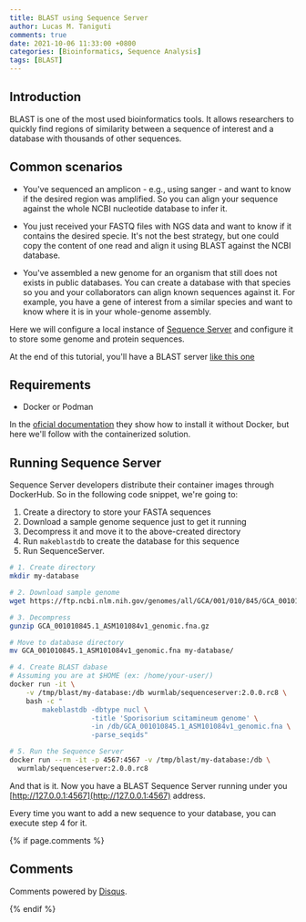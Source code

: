 ```yaml
---
title: BLAST using Sequence Server
author: Lucas M. Taniguti
comments: true
date: 2021-10-06 11:33:00 +0800
categories: [Bioinformatics, Sequence Analysis]
tags: [BLAST]
---
```


## Introduction

BLAST is one of the most used bioinformatics tools. It allows researchers to quickly find regions of similarity between a sequence of interest and a database with thousands of other sequences.


<h2 data-toc-skip>Common scenarios</h2>

- You've sequenced an amplicon - e.g., using sanger - and want to know if the desired region was amplified. So you can align your sequence against the whole NCBI nucleotide database to infer it.

- You just received your FASTQ files with NGS data and want to know if it contains the desired specie. It's not the best strategy, but one could copy the content of one read and align it using BLAST against the NCBI database.

- You've assembled a new genome for an organism that still does not exists in public databases. You can create a database with that species so you and your collaborators can align known sequences against it. For example, you have a gene of interest from a similar species and want to know where it is in your whole-genome assembly.


Here we will configure a local instance of [Sequence Server](https://sequenceserver.com/) and configure it to store some genome and protein sequences.

At the end of this tutorial, you'll have a BLAST server [like this one](https://antgenomes.sequenceserver.com/)


## Requirements

- Docker or Podman

In the [oficial documentation](https://sequenceserver.com/) they show how to install it without Docker, but here we'll follow with the containerized solution.


## Running Sequence Server

Sequence Server developers distribute their container images through DockerHub. So in the following code snippet, we're going to:

1. Create a directory to store your FASTA sequences
2. Download a sample genome sequence just to get it running
3. Decompress it and move it to the above-created directory
4. Run `makeblastdb` to create the database for this sequence
5. Run SequenceServer.


```bash
# 1. Create directory
mkdir my-database

# 2. Download sample genome
wget https://ftp.ncbi.nlm.nih.gov/genomes/all/GCA/001/010/845/GCA_001010845.1_ASM101084v1/GCA_001010845.1_ASM101084v1_genomic.fna.gz

# 3. Decompress
gunzip GCA_001010845.1_ASM101084v1_genomic.fna.gz

# Move to database directory
mv GCA_001010845.1_ASM101084v1_genomic.fna my-database/

# 4. Create BLAST dabase
# Assuming you are at $HOME (ex: /home/your-user/)
docker run -it \
    -v /tmp/blast/my-database:/db wurmlab/sequenceserver:2.0.0.rc8 \
    bash -c "
        makeblastdb -dbtype nucl \
                    -title 'Sporisorium scitamineum genome' \
                    -in /db/GCA_001010845.1_ASM101084v1_genomic.fna \
                    -parse_seqids"

# 5. Run the Sequence Server
docker run --rm -it -p 4567:4567 -v /tmp/blast/my-database:/db \
  wurmlab/sequenceserver:2.0.0.rc8
```

And that is it. Now you have a BLAST Sequence Server running under you [http://127.0.0.1:4567](http://127.0.0.1:4567) address.

Every time you want to add a new sequence to your database, you can execute step 4 for it.


{% if page.comments %}

## Comments

<div id="disqus_thread" class="pt-2 pb-2">
  <p class="text-center text-muted small">
    Comments powered by <a href="https://disqus.com/">Disqus</a>.
  </p>
</div>

<script type="text/javascript">
  var disqus_config = function () {
    this.page.url = '{{ page.url | absolute_url }}';
    this.page.identifier = '{{ page.url }}';
  };

  /* Lazy loading */

  var disqus_observer = new IntersectionObserver(function (entries) {
    if(entries[0].isIntersecting) {
        (function () {
            var d = document, s = d.createElement('script');
            s.src = 'https://{{ site.disqus.shortname }}.disqus.com/embed.js';
            s.setAttribute('data-timestamp', +new Date());
            (d.head || d.body).appendChild(s);
        })();

        disqus_observer.disconnect();
    }
  }, { threshold: [0] });

  disqus_observer.observe(document.querySelector('#disqus_thread'));

  /* Auto switch theme */

  function reloadDisqus() {
    /* Disqus hasn't been loaded */
    if (typeof DISQUS === "undefined") {
      return;
    }

    if (document.readyState == 'complete') {
      DISQUS.reset({ reload: true, config: disqus_config });
    }
  }

  const modeToggle = document.querySelector(".mode-toggle");

  if (modeToggle !== null) {
    modeToggle.addEventListener('click', reloadDisqus);
    window.matchMedia('(prefers-color-scheme: dark)').addEventListener('change', reloadDisqus);
  }

</script>

{% endif %}
